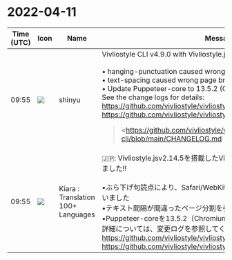 # 2022-04-11

|Time (UTC)|Icon|Name|Message|
|---|---|---|---|
|09:55|![](https://avatars.slack-edge.com/2018-04-27/354445776386_e258f5ed5ba887b08668_72.jpg)|shinyu|Vivliostyle CLI v4.9.0 with Vivliostyle.js v2.14.5 Released!!<br><br>• hanging-punctuation caused wrong text hanging on Safari/WebKit<br>• text-spacing caused wrong page break<br>• Update Puppeteer-core to 13.5.2 (Chromium 100)<br>See the change logs for details:<br><https://github.com/vivliostyle/vivliostyle-cli/blob/main/CHANGELOG.md><br><https://github.com/vivliostyle/vivliostyle.js/blob/master/CHANGELOG.md><br><blockquote><https://github.com/vivliostyle/vivliostyle-cli/blob/main/CHANGELOG.md | CHANGELOG.md></blockquote><br><blockquote><https://github.com/vivliostyle/vivliostyle.js/blob/master/CHANGELOG.md | CHANGELOG.md></blockquote>|
|09:55|![](https://avatars.slack-edge.com/2021-08-02/2324149410423_2aa7423c4133ecb9f168_72.png)|Kiara : Translation 100+ Languages|🇯🇵: Vivliostyle.jsv2.14.5を搭載したVivliostyleCLIv4.9.0がリリースされました!!<br><br>•ぶら下げ句読点により、Safari/WebKitで間違ったテキストがぶら下がっていました<br>•テキスト間隔が間違ったページ分割を引き起こした<br>•Puppeteer-coreを13.5.2（Chromium 100）に更新します<br>詳細については、変更ログを参照してください。<br><https://github.com/vivliostyle/vivliostyle-cli/blob/main/CHANGELOG.md><br><https://github.com/vivliostyle/vivliostyle.js/blob/master/CHANGELOG.md>|
